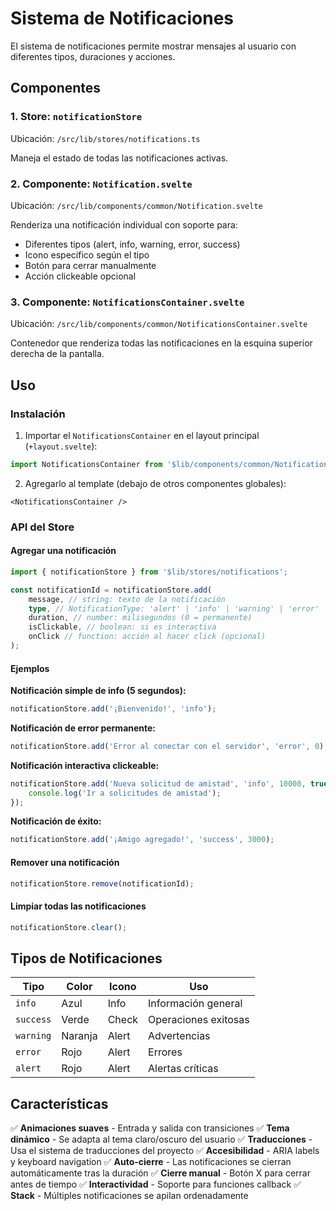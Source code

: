 # Sistema de Notificaciones

El sistema de notificaciones permite mostrar mensajes al usuario con diferentes tipos, duraciones y acciones.

## Componentes

### 1. Store: `notificationStore`

Ubicación: `/src/lib/stores/notifications.ts`

Maneja el estado de todas las notificaciones activas.

### 2. Componente: `Notification.svelte`

Ubicación: `/src/lib/components/common/Notification.svelte`

Renderiza una notificación individual con soporte para:

- Diferentes tipos (alert, info, warning, error, success)
- Icono específico según el tipo
- Botón para cerrar manualmente
- Acción clickeable opcional

### 3. Componente: `NotificationsContainer.svelte`

Ubicación: `/src/lib/components/common/NotificationsContainer.svelte`

Contenedor que renderiza todas las notificaciones en la esquina superior derecha de la pantalla.

## Uso

### Instalación

1. Importar el `NotificationsContainer` en el layout principal (`+layout.svelte`):

```typescript
import NotificationsContainer from '$lib/components/common/NotificationsContainer.svelte';
```

2. Agregarlo al template (debajo de otros componentes globales):

```svelte
<NotificationsContainer />
```

### API del Store

#### Agregar una notificación

```typescript
import { notificationStore } from '$lib/stores/notifications';

const notificationId = notificationStore.add(
	message, // string: texto de la notificación
	type, // NotificationType: 'alert' | 'info' | 'warning' | 'error' | 'success'
	duration, // number: milisegundos (0 = permanente)
	isClickable, // boolean: si es interactiva
	onClick // function: acción al hacer click (opcional)
);
```

#### Ejemplos

**Notificación simple de info (5 segundos):**

```typescript
notificationStore.add('¡Bienvenido!', 'info');
```

**Notificación de error permanente:**

```typescript
notificationStore.add('Error al conectar con el servidor', 'error', 0);
```

**Notificación interactiva clickeable:**

```typescript
notificationStore.add('Nueva solicitud de amistad', 'info', 10000, true, () => {
	console.log('Ir a solicitudes de amistad');
});
```

**Notificación de éxito:**

```typescript
notificationStore.add('¡Amigo agregado!', 'success', 3000);
```

#### Remover una notificación

```typescript
notificationStore.remove(notificationId);
```

#### Limpiar todas las notificaciones

```typescript
notificationStore.clear();
```

## Tipos de Notificaciones

| Tipo      | Color   | Icono | Uso                  |
| --------- | ------- | ----- | -------------------- |
| `info`    | Azul    | Info  | Información general  |
| `success` | Verde   | Check | Operaciones exitosas |
| `warning` | Naranja | Alert | Advertencias         |
| `error`   | Rojo    | Alert | Errores              |
| `alert`   | Rojo    | Alert | Alertas críticas     |

## Características

✅ **Animaciones suaves** - Entrada y salida con transiciones
✅ **Tema dinámico** - Se adapta al tema claro/oscuro del usuario
✅ **Traducciones** - Usa el sistema de traducciones del proyecto
✅ **Accesibilidad** - ARIA labels y keyboard navigation
✅ **Auto-cierre** - Las notificaciones se cierran automáticamente tras la duración
✅ **Cierre manual** - Botón X para cerrar antes de tiempo
✅ **Interactividad** - Soporte para funciones callback
✅ **Stack** - Múltiples notificaciones se apilan ordenadamente
